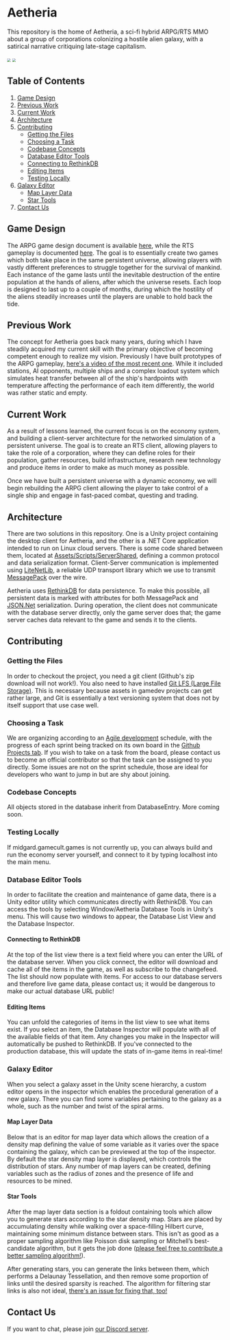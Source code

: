 # Aetheria
This repository is the home of Aetheria, a sci-fi hybrid ARPG/RTS MMO about a group of corporations colonizing a hostile alien galaxy, with a satirical narrative critiquing late-stage capitalism.

<img src="https://i.ibb.co/XxvYPfH/Unity-nr8ih-BUJ75.jpg" style="zoom:50%;" /> <img src="https://i.ibb.co/Twbwk4M/screen-3056x1720-2018-11-18-18-23-01.png" style="zoom:50%;" />

## Table of Contents

1. [Game Design](#Game-Design)
2. [Previous Work](#Previous-Work)
3. [Current Work](#Current-Work)
4. [Architecture](#Architecture)
5. [Contributing](#Contributing)
    - [Getting the Files](#Getting-the-Files)
    - [Choosing a Task](#Choosing-a-Task)
    - [Codebase Concepts](#Codebase-Concepts)
    - [Database Editor Tools](#Database-Editor-Tools)
    - [Connecting to RethinkDB](#Connecting-to-RethinkDB)
    - [Editing Items](#Editing-Items)
    - [Testing Locally](#Testing-Locally)
6. [Galaxy Editor](#Galaxy-Editor)
    - [Map Layer Data](#Map-Layer-Data)
    - [Star Tools](#Star-Tools)
7. [Contact Us](#Contact-Us)



## Game Design

The ARPG game design document is available [here](https://docs.google.com/document/d/1iULu1WsbuQoUM3c87XkGseb1P-8R5xlruoiyg03TsSE/edit?usp=sharing), while the RTS gameplay is documented [here](https://docs.google.com/document/d/1U3uGFqQboAiFJ_Y-nUOGpyixbXUHRbc5DiCuB59GM4w/edit?usp=sharing). The goal is to essentially create two games which both take place in the same persistent universe, allowing players with vastly different preferences to struggle together for the survival of mankind. Each instance of the game lasts until the inevitable destruction of the entire population at the hands of aliens, after which the universe resets. Each loop is designed to last up to a couple of months, during which the hostility of the aliens steadily increases until the players are unable to hold back the tide.

## Previous Work

The concept for Aetheria goes back many years, during which I have steadily acquired my current skill with the primary objective of becoming competent enough to realize my vision. Previously I have built prototypes of the ARPG gameplay, [here's a video of the most recent one](https://www.youtube.com/watch?v=PNwVGtvefCg). While it included stations, AI opponents, multiple ships and a complex loadout system which simulates heat transfer between all of the ship's hardpoints with temperature affecting the performance of each item differently, the world was rather static and empty.

## Current Work

As a result of lessons learned, the current focus is on the economy system, and building a client-server architecture for the networked simulation of a persistent universe. The goal is to create an RTS client, allowing players to take the role of a corporation, where they can define roles for their population, gather resources, build infrastructure, research new technology and produce items in order to make as much money as possible.

Once we have built a persistent universe with a dynamic economy, we will begin rebuilding the ARPG client allowing the player to take control of a single ship and engage in fast-paced combat, questing and trading.

## Architecture

There are two solutions in this repository. One is a Unity project containing the desktop client for Aetheria, and the other is a .NET Core application intended to run on Linux cloud servers. There is some code shared between them, located at [Assets/Scripts/ServerShared](Assets/Scripts/ServerShared), defining a common protocol and data serialization format. Client-Server communication is implemented using [LiteNetLib](https://github.com/RevenantX/LiteNetLib), a reliable UDP transport library which we use to transmit [MessagePack](https://github.com/neuecc/MessagePack-CSharp) over the wire.

Aetheria uses [RethinkDB](https://rethinkdb.com/) for data persistence. To make this possible, all persistent data is marked with attributes for both MessagePack and [JSON.Net](https://www.newtonsoft.com/json) serialization. During operation, the client does not communicate with the database server directly, only the game server does that; the game server caches data relevant to the game and sends it to the clients.

## Contributing

### Getting the Files

In order to checkout the project, you need a git client (Github's zip download will not work!). You also need to have installed [Git LFS (Large File Storage)](https://git-lfs.github.com/). This is necessary because assets in gamedev projects can get rather large, and Git is essentially a text versioning system that does not by itself support that use case well.

### Choosing a Task

We are organizing according to an [Agile development](https://en.wikipedia.org/wiki/Agile_software_development) schedule, with the progress of each sprint being tracked on its own board in the [Github Projects tab](https://github.com/rwvens/Aetheria-Economy/projects). If you wish to take on a task from the board, please contact us to become an official contributor so that the task can be assigned to you directly. Some issues are not on the sprint schedule, those are ideal for developers who want to jump in but are shy about joining.

### Codebase Concepts

All objects stored in the database inherit from DatabaseEntry. More coming soon.

### Testing Locally

If midgard.gamecult.games is not currently up, you can always build and run the economy server yourself, and connect to it by typing localhost into the main menu.

### Database Editor Tools

In order to facilitate the creation and maintenance of game data, there is a Unity editor utility which communicates directly with RethinkDB. You can access the tools by selecting Window/Aetheria Database Tools in Unity's menu. This will cause two windows to appear, the Database List View and the Database Inspector.

#### Connecting to RethinkDB

At the top of the list view there is a text field where you can enter the URL of the database server. When you click connect, the editor will download and cache all of the items in the game, as well as subscribe to the changefeed. The list should now populate with items. For access to our database servers and therefore live game data, please contact us; it would be dangerous to make our actual database URL public!

#### Editing Items

You can unfold the categories of items in the list view to see what items exist. If you select an item, the Database Inspector will populate with all of the available fields of that item. Any changes you make in the Inspector will automatically be pushed to RethinkDB. If you've connected to the production database, this will update the stats of in-game items in real-time!

### Galaxy Editor

When you select a galaxy asset in the Unity scene hierarchy, a custom editor opens in the inspector which enables the procedural generation of a new galaxy. There you can find some variables pertaining to the galaxy as a whole, such as the number and twist of the spiral arms. 

#### Map Layer Data

Below that is an editor for map layer data which allows the creation of a density map defining the value of some variable as it varies over the space containing the galaxy, which can be previewed at the top of the inspector. By default the star density map layer is displayed, which controls the distribution of stars. Any number of map layers can be created, defining variables such as the radius of zones and the presence of life and resources to be mined.

#### Star Tools

After the map layer data section is a foldout containing tools which allow you to generate stars according to the star density map. Stars are placed by accumulating density while walking over a space-filling Hilbert curve, maintaining some minimum distance between stars. This isn't as good as a proper sampling algorithm like Poisson disk sampling or Mitchell’s best-candidate algorithm, but it gets the job done ([please feel free to contribute a better sampling algorithm!](https://github.com/rwvens/Aetheria-Economy/issues/15)).

After generating stars, you can generate the links between them, which performs a Delaunay Tessellation, and then remove some proportion of links until the desired sparsity is reached. The algorithm for filtering star links is also not ideal, [there's an issue for fixing that, too!](https://github.com/rwvens/Aetheria-Economy/issues/25)

## Contact Us

If you want to chat, please join [our Discord server](https://discord.gg/trbteNj).